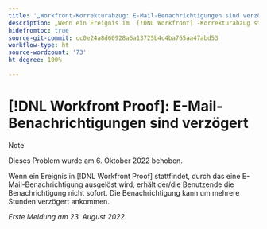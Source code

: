 ```yaml
---
title: '„Workfront-Korrekturabzug: E-Mail-Benachrichtigungen sind verzögert“'
description: „Wenn ein Ereignis im  [!DNL Workfront] -Korrekturabzug stattfindet, durch das eine E-Mail-Benachrichtigung ausgelöst wird, erhält der/die Benutzende die Benachrichtigung nicht sofort. Die Benachrichtigung kann um mehrere Stunden verzögert ankommen.“
hidefromtoc: true
source-git-commit: cc0e24a8d60928a6a13725b4c4ba765aa47abd53
workflow-type: ht
source-wordcount: '73'
ht-degree: 100%

---
```



# [!DNL Workfront Proof]: E-Mail-Benachrichtigungen sind verzögert

>[!NOTE]
>
>Dieses Problem wurde am 6. Oktober 2022 behoben.

Wenn ein Ereignis in [!DNL Workfront Proof] stattfindet, durch das eine E-Mail-Benachrichtigung ausgelöst wird, erhält der/die Benutzende die Benachrichtigung nicht sofort. Die Benachrichtigung kann um mehrere Stunden verzögert ankommen.

_Erste Meldung am 23. August 2022._

